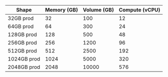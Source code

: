 | Shape | Memory (GB) | Volume (GB) | Compute (vCPU) |
|---|---|---|---|
| 32GB prod | 32 | 100 | 12 |
| 64GB prod | 64 | 300 | 24 |
| 128GB prod | 128 | 500 | 48 |
| 256GB prod | 256 | 1200 | 96 |
| 512GB prod | 512 | 2500 | 192 |
| 1024GB prod | 1024 | 5000 | 320 |
| 2048GB prod | 2048 | 10000 | 576 |
